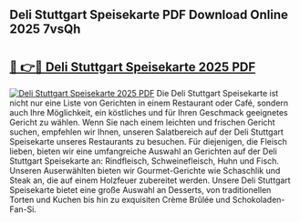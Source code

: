 ## Deli Stuttgart Speisekarte PDF Download Online 2025 7vsQh

# <h2><a href="http://gc84l0.nevu.top/?p=Deli+Stuttgart+Speisekarte">🔗 👉🔴 Deli Stuttgart Speisekarte 2025 PDF</a></h2>

[![Deli Stuttgart Speisekarte 2025 PDF](https://i.imgur.com/dBaPXMq.png)](http://gc84l0.nevu.top/?p=Deli+Stuttgart+Speisekarte)
Die Deli Stuttgart Speisekarte ist nicht nur eine Liste von Gerichten in einem Restaurant oder Café, sondern auch Ihre Möglichkeit, ein köstliches und für Ihren Geschmack geeignetes Gericht zu wählen. Wenn Sie nach einem leichten und frischen Gericht suchen, empfehlen wir Ihnen, unseren Salatbereich auf der Deli Stuttgart Speisekarte unseres Restaurants zu besuchen. Für diejenigen, die Fleisch lieben, bieten wir eine umfangreiche Auswahl an Gerichten auf der Deli Stuttgart Speisekarte an: Rindfleisch, Schweinefleisch, Huhn und Fisch. Unseren Auserwählten bieten wir Gourmet-Gerichte wie Schaschlik und Steak an, die auf einem Holzfeuer zubereitet werden. Unsere Deli Stuttgart Speisekarte bietet eine große Auswahl an Desserts, von traditionellen Torten und Kuchen bis hin zu exquisiten Crème Brûlée und Schokoladen-Fan-Si.
